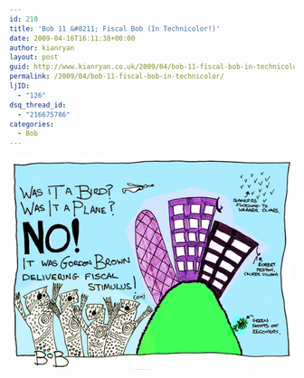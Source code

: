 ```yaml
---
id: 210
title: 'Bob 11 &#8211; Fiscal Bob (In Technicolor!)'
date: 2009-04-16T16:11:38+00:00
author: kianryan
layout: post
guid: http://www.kianryan.co.uk/2009/04/bob-11-fiscal-bob-in-technicolor/
permalink: /2009/04/bob-11-fiscal-bob-in-technicolor/
ljID:
  - "126"
dsq_thread_id:
  - "216675786"
categories:
  - Bob
---
```

![11 Bob Stimulus](/assets/images/2009/04/11-bob-stimulus.jpg)